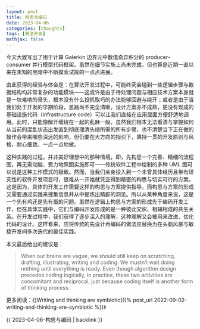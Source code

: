 ```yaml
---
layout: post
title: 构思与编码
date: 2023-04-06
categories: [thoughts]
tags: [算法开发]
mathjax: false
---
```


今天大致写出了用于计算 Galerkin 边界元中数值奇异积分的 producer-consumer 并行模型代码框架。虽然在细节实施上尚未完成，但也算是近期一直以来在未知的黑暗中不断摸索试探的一点点进展。

由此获得的经验与体会是：在算法开发过程中，可能终究会碰到一些逻辑步骤与数据结构均非常复杂的功能模块——这或许是由于待处理问题与相应技术方案本身就是一块难啃的骨头，根本没有什么投机取巧的办法能够回避与绕开；或者是由于当我们处于开发的早期阶段，思路尚不完全清晰，设计方案亦不成熟，更没有现成的基础设施代码（infrastructure code）可以让我们直接在应用层面方便舒适地调用。此时，只能像解开缠绕在一起的乱麻一般，虽然我们根本无法看清与掌握如何从当前的混乱状态出发直到彻底理清头绪所需的所有步骤，也不清楚当下正在做的操作会带来哪些深远的影响，但仍要在大方向的指引下，秉持一贯的开发原则与风格，耐心细致、一点一点地做。

这种实践的过程，并非美好理想中的那种情境，即，先构思一个完善、精细的流程图，再无需动脑、费力地照图实施即可——传统软件工程中绘制的多种 UML 图可以说是这种工作模式的极致。然而，当我们亲身投入到一个未曾具体经历且带有研究性的软件开发项目时，很难从一开始就凭空得到精密的构思与切实可行的方案。这是因为，具体的开发工作需要这样的构思与方案提供指导，而构思与方案的形成又需要通过实践来搜集信息并从中提炼出精辟的洞见。所以从某种角度来说，这是一个先有鸡还是先有蛋的问题。虽然在逻辑上构思与方案的形成先于编码开发工作，但在具体实践中，它们与编码开发形成的是一种彼此交织、相辅相成的共生关系。在开发过程中，我们获得了逐步深入的理解，这种理解又会被用来改进、优化代码的设计。这样看来，应将传统的先设计再编码的做法应替换为在头脑风暴与敏捷开发间多次迭代的最佳实践。

本文最后给出的建议是：

> When our brains are vague, we should still keep on scratching, drafting, illustrating, writing and coding. We mustn&rsquo;t wait doing nothing until everything is ready. Even though algorithm design precedes coding logically, in practice, these two activities are concomitant and reciprocal, just because coding itself is another form of thinking process.

更多阅读：《[Writing and thinking are symbiotic]({% post_url 2022-09-02-writing-and-thinking-are-symbiotic %})》

{{ 2023-04-06-构思与编码 | backlink }}
